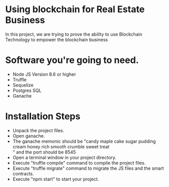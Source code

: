 # Using blockchain for Real Estate Business
In this project, we are trying to prove the ability to use Blockchain Technology to empower the blockchain business 
# Software you're going to need.
<ul>
<li>Node JS Version 8.6 or higher</li>
<li>Truffle</li>
<li>Sequelize</li>
<li>Postgres SQL</li>
<li>Ganache</li>
</ul>

# Installation Steps
<ul>
<li>Unpack the project files.</li>
<li>Open ganache.</li>
<li>The ganache memonic should be "candy maple cake sugar pudding cream honey rich smooth crumble sweet treat<br />" and the port should be 8545</li>
<li>Open a terminal window in your project directory.</li>
<li>Execute "truffle compile" command to compile the project files.</li>
<li>Execute "truffle migrate" command to migrate the JS files and the smart contracts.</li>
<li>Execute "npm start" to start your project.</li>
</ul>
